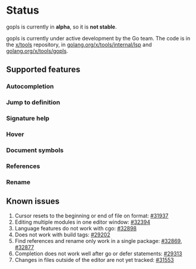 # Status

gopls is currently in **alpha**, so it is **not stable**.

gopls is currently under active development by the Go team. The code is in the [x/tools] repository, in [golang.org/x/tools/internal/lsp] and [golang.org/x/tools/gopls].

## Supported features

<!--- TODO: supported features
details and status for the features
missing features
--->

### Autocompletion
### Jump to definition
### Signature help
### Hover
### Document symbols
### References
### Rename

## Known issues

1. Cursor resets to the beginning or end of file on format: [#31937]
1. Editing multiple modules in one editor window: [#32394]
1. Language features do not work with cgo: [#32898]
1. Does not work with build tags: [#29202]
1. Find references and rename only work in a single package: [#32869], [#32877]
1. Completion does not work well after go or defer statements: [#29313]
1. Changes in files outside of the editor are not yet tracked: [#31553]

[x/tools]: https://github.com/golang/tools
[golang.org/x/tools/gopls]: https://github.com/golang/tools/tree/master/gopls
[golang.org/x/tools/internal/lsp]: https://github.com/golang/tools/tree/master/internal/lsp


[#31937]: https://github.com/golang/go/issues/31937
[#32394]: https://github.com/golang/go/issues/32394
[#32898]: https://github.com/golang/go/issues/32898
[#29202]: https://github.com/golang/go/issues/29202
[#32869]: https://github.com/golang/go/issues/32869
[#32877]: https://github.com/golang/go/issues/32877
[#29313]: https://github.com/golang/go/issues/29313
[#31553]: https://github.com/golang/go/issues/31553


